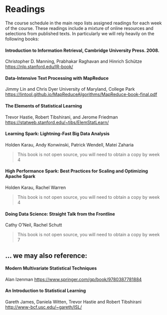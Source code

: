 # Readings
The course schedule in the main repo lists assigned readings for each week of the course. These readings include a mixture of online resources and selections from published texts. In particularly we will rely heavily on the following books:

#### Introduction to Information Retrieval, Cambridge University Press. 2008.   
Christopher D. Manning, Prabhakar Raghavan and Hinrich Schütze    
https://nlp.stanford.edu/IR-book/

#### Data-Intensive Text Processing with MapReduce   
Jimmy Lin and Chris Dyer University of Maryland, College Park   
https://lintool.github.io/MapReduceAlgorithms/MapReduce-book-final.pdf   

#### The Elements of Statistical Learning
Trevor Hastie, Robert Tibshirani, and Jerome Friedman   
https://statweb.stanford.edu/~tibs/ElemStatLearn/

#### Learning Spark: Lightning-Fast Big Data Analysis  
Holden Karau, Andy Konwinski, Patrick Wendell, Matei Zaharia
> This book is not open source, you will need to obtain a copy by week 4

#### High Performance Spark: Best Practices for Scaling and Optimizing Apache Spark
Holden Karau, Rachel Warren
> This book is not open source, you will need to obtain a copy by week 4

#### Doing Data Science: Straight Talk from the Frontline
Cathy O'Neil, Rachel Schutt
> This book is not open source, you will need to obtain a copy by week 7


## ... we may also reference:

#### Modern Multivariate Statistical Techniques
Alan Izenman
https://www.springer.com/gp/book/9780387781884

#### An Introduction to Statistical Learning
Gareth James, Daniela Witten, Trevor Hastie and Robert Tibshirani   
http://www-bcf.usc.edu/~gareth/ISL/
